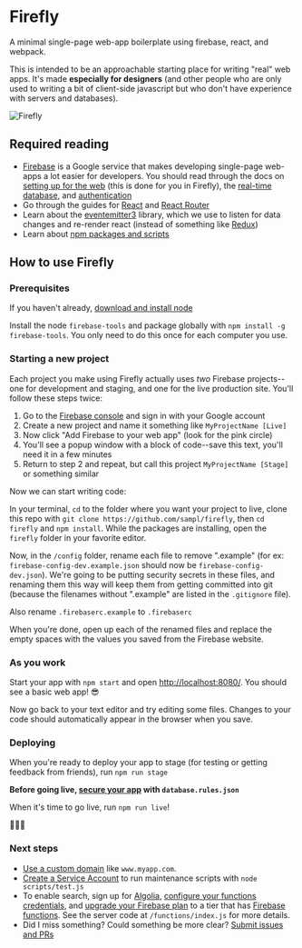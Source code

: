 # Firefly

A minimal single-page web-app boilerplate using firebase, react, and webpack.

This is intended to be an approachable starting place for writing "real" web apps. It's made **especially for designers** (and other people who are only used to writing a bit of client-side javascript but who don't have experience with servers and databases).

![Firefly](https://media.giphy.com/media/4BFo8uGv7NWeI/giphy.gif "Firefly")

## Required reading

 - [Firebase](firebase.google.com) is a Google service that makes developing single-page web-apps a lot easier for developers. You should read through the docs on [setting up for the web](https://firebase.google.com/docs/web/setup) (this is done for you in Firefly), the [real-time database](https://firebase.google.com/docs/database/web/start), and [authentication](https://firebase.google.com/docs/auth/web/start)
- Go through the guides for [React](https://facebook.github.io/react/docs/hello-world.html) and [React Router](https://reacttraining.com/react-router/web/guides)
- Learn about the [eventemitter3](https://github.com/primus/eventemitter3) library, which we use to listen for data changes and re-render react (instead of something like [Redux](https://egghead.io/courses/getting-started-with-redux))
- Learn about [npm packages and scripts](https://nodesource.com/blog/an-absolute-beginners-guide-to-using-npm/)

## How to use Firefly

### Prerequisites

If you haven't already, [download and install node](https://nodejs.org/en/download/)

Install the node `firebase-tools` and package globally with `npm install -g firebase-tools`. You only need to do this once for each computer you use.

### Starting a new project

Each project you make using Firefly actually uses _two_ Firebase projects--one for development and staging, and one for the live production site. You'll follow these steps twice:

 1. Go to the [Firebase console](console.firebase.google.com) and sign in with your Google account
 2. Create a new project and name it something like `MyProjectName [Live]`
 3. Now click "Add Firebase to your web app" (look for the pink circle)
 4. You'll see a popup window with a block of code--save this text, you'll need it in a few minutes
 5. Return to step 2 and repeat, but call this project `MyProjectName [Stage]` or something similar

Now we can start writing code:

In your terminal, `cd` to the folder where you want your project to live, clone this repo with `git clone https://github.com/sampl/firefly`, then `cd firefly` and `npm install`. While the packages are installing, open the `firefly` folder in your favorite editor.

Now, in the `/config` folder, rename each file to remove ".example" (for ex: `firebase-config-dev.example.json` should now be `firebase-config-dev.json`). We're going to be putting security secrets in these files, and renaming them this way will keep them from getting committed into git (because the filenames without ".example" are listed in the `.gitignore` file).

Also rename `.firebaserc.example` to `.firebaserc`

When you're done, open up each of the renamed files and replace the empty spaces with the values you saved from the Firebase website.

### As you work

Start your app with `npm start` and open [http://localhost:8080/](http://localhost:8080/). You should see a basic web app! 😎

Now go back to your text editor and try editing some files. Changes to your code should automatically appear in the browser when you save.

### Deploying

When you're ready to deploy your app to stage (for testing or getting feedback from friends), run `npm run stage`

**Before going live, [secure your app](https://firebase.google.com/docs/database/security/) with `database.rules.json`**

When it's time to go live, run `npm run live`!

🎉🎉🎉

### Next steps

- [Use a custom domain](https://firebase.google.com/docs/hosting/custom-domain) like `www.myapp.com`.
- [Create a Service Account](https://firebase.google.com/docs/admin/setup#add_firebase_to_your_app) to run maintenance scripts with `node scripts/test.js`
- To enable search, sign up for [Algolia](https://www.algolia.com/), [configure your functions credentials](https://firebase.google.com/docs/functions/config-env), and [upgrade your Firebase  plan](https://console.firebase.google.com) to a tier that has [Firebase functions](https://firebase.google.com/docs/functions/). See the server code at `/functions/index.js` for more details.
- Did I miss something? Could something be more clear? [Submit issues and PRs](https://github.com/sampl/firefly/issues)
